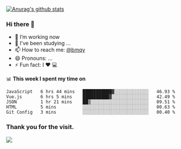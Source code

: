 [![Anurag's github stats](https://github-readme-stats.vercel.app/api?username=bmqy)](https://github.com/anuraghazra/github-readme-stats)
### Hi there 👋
- 🔭 I’m working now
- 🌱 I've been studying ...
- 📫 How to reach me: [@bmqy](https://t.me/bmqytg)
- 😄 Pronouns: ...
- ⚡ Fun fact:  I ❤️ 💻

📊 **This week I spent my time on**
<!--START_SECTION:waka-->
```text
JavaScript   6 hrs 44 mins   ███████████▓░░░░░░░░░░░░░   46.93 % 
Vue.js       6 hrs 5 mins    ██████████▓░░░░░░░░░░░░░░   42.49 % 
JSON         1 hr 21 mins    ██▒░░░░░░░░░░░░░░░░░░░░░░   09.51 % 
HTML         5 mins          ░░░░░░░░░░░░░░░░░░░░░░░░░   00.63 % 
Git Config   3 mins          ░░░░░░░░░░░░░░░░░░░░░░░░░   00.40 % 
```
<!--END_SECTION:waka-->

### Thank you for the visit.
![](http://profile-counter.glitch.me/bmqy/count.svg)
